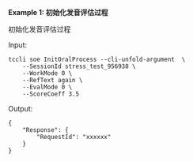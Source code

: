 **Example 1: 初始化发音评估过程**

初始化发音评估过程

Input: 

```
tccli soe InitOralProcess --cli-unfold-argument  \
    --SessionId stress_test_956938 \
    --WorkMode 0 \
    --RefText again \
    --EvalMode 0 \
    --ScoreCoeff 3.5
```

Output: 
```
{
    "Response": {
        "RequestId": "xxxxxx"
    }
}
```


